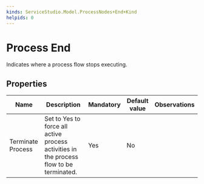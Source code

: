 ```yaml
---
kinds: ServiceStudio.Model.ProcessNodes+End+Kind
helpids: 0
---
```


# Process End

Indicates where a process flow stops executing.  

## Properties

<table markdown="1">
<thead>
<tr>
<th>Name</th>
<th>Description</th>
<th>Mandatory</th>
<th>Default value</th>
<th>Observations</th>
</tr>
</thead>
<tbody>
<tr>
<td title="Terminate Process">Terminate Process</td>
<td>Set to Yes to force all active process activities in the process flow to be terminated.</td>
<td>Yes</td>
<td>No</td>
<td></td>
</tr>
</tbody>
</table>

